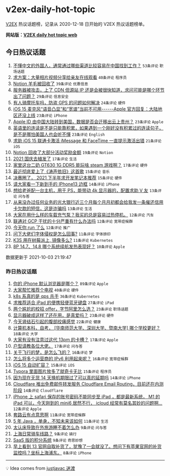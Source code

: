 # v2ex-daily-hot-topic

[V2EX](https://www.v2ex.com/) 热议话题榜，记录从 2020-12-18 日开始的 V2EX 热议话题榜单。

**网站版：[V2EX daily hot topic web](https://boojack.github.io/v2ex-daily-hot-topic-web/)**

## 今日热议话题

<!-- TODAY BEGIN -->

1. [不懂中文的外国人，通常通过哪些渠道比较容易在中国找到工作？](https://www.v2ex.com/t/805716) `53条评论` `职场话题`
1. [求方案：大量相片视频分享给亲友在线观看](https://www.v2ex.com/t/805779) `40条评论` `程序员`
1. [Notion 羊毛被回收了](https://www.v2ex.com/t/805770) `39条评论` `优惠信息`
1. [服务器被攻击，上了 CDN 但源站 IP 还是会被很快知道，求问可能是哪个环节出了问题？](https://www.v2ex.com/t/805757) `29条评论` `信息安全`
1. [有人骑摩托车吗，防盗 GPS 的问题如何解决](https://www.v2ex.com/t/805715) `24条评论` `硬件`
1. [iOS 15 麦克风“语音凸显”和“宽谱”当前不可用------Apple 官方回复：大陆地区还没上线](https://www.v2ex.com/t/805723) `23条评论` `iPhone`
1. [Apple ID 由中国大陆转到美国，数据是否会迁移出云上贵州？](https://www.v2ex.com/t/805727) `23条评论` `Apple`
1. [英语里的连读是不是只能靠积累，如果遇到一个刚好没有积累过的连读句子，是不是哪怕美国人也会听不懂](https://www.v2ex.com/t/805780) `23条评论` `English`
1. [求助 iOS 15 联通卡激活 iMessage 和 FaceTime 一直提示激活出错](https://www.v2ex.com/t/805765) `21条评论` `iOS`
1. [Notion 回收了大部分活动奖励金额](https://www.v2ex.com/t/805769) `19条评论` `Notion`
1. [2021 国庆去植发了](https://www.v2ex.com/t/805767) `17条评论` `生活`
1. [家里这台二奶 GT630 1G DDR5 能玩啥 steam 游戏啊？](https://www.v2ex.com/t/805713) `17条评论` `硬件`
1. [最近彻底爱上了《涛声依旧》这首歌](https://www.v2ex.com/t/805789) `15条评论` `音乐`
1. [决赛圈了， 2021 下半年求开发笔记本推荐](https://www.v2ex.com/t/805751) `15条评论` `硬件`
1. [请大家看一下新到手的 IPhone13 边框](https://www.v2ex.com/t/805781) `14条评论` `iPhone`
1. [想给老爸配一台主机，用于 PS，能带动 4k 显示器的，配置求助 V 友](https://www.v2ex.com/t/805796) `13条评论` `问与答`
1. [从来没办过任何业务的光大银行近三个月每个月月初都会给我发一条催还信用卡欠款的短信，这是诈骗吗](https://www.v2ex.com/t/805728) `13条评论` `生活`
1. [大家在用什么样的车载充气泵？我买的总是容易过热停机。](https://www.v2ex.com/t/805797) `12条评论` `汽车`
1. [联通对 GCP 干扰的十分严重有什么办法吗](https://www.v2ex.com/t/805775) `12条评论` `宽带症候群`
1. [今天你 run 了么](https://www.v2ex.com/t/805753) `12条评论` `推广`
1. [问下大佬们字体侵权是怎么回事?](https://www.v2ex.com/t/805794) `11条评论` `字体排印`
1. [K3S 用在树莓派上, 镜像多么?](https://www.v2ex.com/t/805721) `11条评论` `Kubernetes`
1. [8P 14.7、14.8 哪个系统续航发热表现好？](https://www.v2ex.com/t/805731) `10条评论` `Apple`

数据更新于 2021-10-03 21:19:47

<!-- TODAY END -->

### 昨日热议话题

<!-- YESTERDAY BEGIN -->

1. [你的 iPhone 默认浏览器是哪个？](https://www.v2ex.com/t/805634) `89条评论` `Apple`
1. [大家帮忙推荐个电视](https://www.v2ex.com/t/805635) `40条评论` `硬件`
1. [k8s 系真的是 qps 杀手](https://www.v2ex.com/t/805677) `36条评论` `Kubernetes`
1. [求推荐适合 iPad 的便携轻便蓝牙键盘](https://www.v2ex.com/t/805637) `27条评论` `iPad`
1. [两个尴尬的校招 offer，字节阿里怎么选？](https://www.v2ex.com/t/805639) `23条评论` `职场话题`
1. [显示器破成这样了还在用，是真爱吗？](https://www.v2ex.com/t/805653) `23条评论` `硬件`
1. [今天肾结石引起的腹部绞痛感觉](https://www.v2ex.com/t/805678) `22条评论` `健康`
1. [计算机本科，自考， [华南师范大学、深圳大学、暨南大学] 哪个学校更好？](https://www.v2ex.com/t/805657) `18条评论` `大学`
1. [大家有没有注意过这代 13pm 的卡槽？](https://www.v2ex.com/t/805664) `17条评论` `Apple`
1. [户型请教各位大佬。](https://www.v2ex.com/t/805687) `17条评论` `问与答`
1. [关于飞行的梦，是怎么飞的？](https://www.v2ex.com/t/805684) `16条评论` `梦`
1. [怎么将多个运营商的 IPv6 利用起来呢？](https://www.v2ex.com/t/805673) `16条评论` `宽带症候群`
1. [iOS 15 自动扩容？](https://www.v2ex.com/t/805681) `15条评论` `iOS`
1. [Typora 里面图片放多了就奇卡无比](https://www.v2ex.com/t/805658) `15条评论` `程序员`
1. [因为现在无货 14 天换机期限过了可以真的延期吗](https://www.v2ex.com/t/805667) `14条评论` `iPhone`
1. [Cloudflare 推出免费邮件转发服务 Cloudflare Email Routing，目前还在内测阶段](https://www.v2ex.com/t/805632) `14条评论` `Cloudflare`
1. [iPhone 上 safari 保存的账号密码不能同步至 iPad ，都是最新系统， M1 的 iPad 可以，今天刚到的 mini6 居然不行， icloud 经常有莫名其妙的问题啊...](https://www.v2ex.com/t/805666) `12条评论` `Apple`
1. [套路云有点意思啊](https://www.v2ex.com/t/805692) `11条评论` `宽带症候群`
1. [5 年 Java ，单身，不知未来该如何](https://www.v2ex.com/t/805683) `11条评论` `生活`
1. [太认床导致在外旅游睡不着怎么办](https://www.v2ex.com/t/805708) `9条评论` `问与答`
1. [上海日常骑车线路？](https://www.v2ex.com/t/805659) `9条评论` `骑行`
1. [SaaS 版的积分系统](https://www.v2ex.com/t/805633) `9条评论` `奇思妙想`
1. [早上看到 13 官网自取补货了，犹豫了一会就没了。想问下有苹果官网的补货监控吗？坐标上海浦东。](https://www.v2ex.com/t/805641) `8条评论` `iPhone`

<!-- YESTERDAY END -->

---

💡 Idea comes from [justjavac 迷渡](https://github.com/justjavac/)

